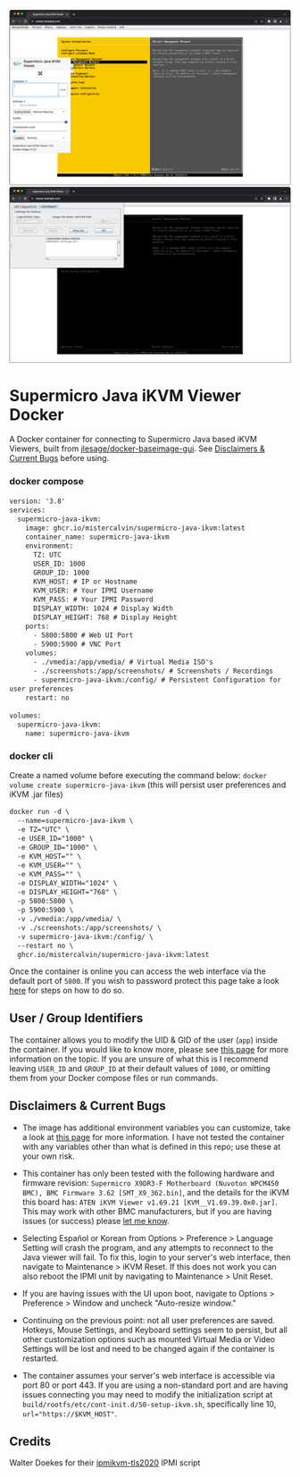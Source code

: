 ![Main Window](screenshots/mainwindow.png)  
![Virtual Media](screenshots/virtualmedia.png)

# Supermicro Java iKVM Viewer Docker
A Docker container for connecting to Supermicro Java based iKVM Viewers, built from [jlesage/docker-baseimage-gui](https://github.com/jlesage/docker-baseimage-gui). See [Disclaimers & Current Bugs](#disclaimers--current-bugs) before using.

### docker compose
```
version: '3.8'
services:
  supermicro-java-ikvm:
    image: ghcr.io/mistercalvin/supermicro-java-ikvm:latest
    container_name: supermicro-java-ikvm
    environment:
      TZ: UTC
      USER_ID: 1000
      GROUP_ID: 1000
      KVM_HOST: # IP or Hostname
      KVM_USER: # Your IPMI Username
      KVM_PASS: # Your IPMI Password
      DISPLAY_WIDTH: 1024 # Display Width
      DISPLAY_HEIGHT: 768 # Display Height
    ports:
      - 5800:5800 # Web UI Port
      - 5900:5900 # VNC Port
    volumes:
      - ./vmedia:/app/vmedia/ # Virtual Media ISO's
      - ./screenshots:/app/screenshots/ # Screenshots / Recordings
      - supermicro-java-ikvm:/config/ # Persistent Configuration for user preferences
    restart: no

volumes:
  supermicro-java-ikvm:
    name: supermicro-java-ikvm
```

### docker cli

Create a named volume before executing the command below: `docker volume create supermicro-java-ikvm` (this will persist user preferences and iKVM .jar files)

```
docker run -d \
  --name=supermicro-java-ikvm \
  -e TZ="UTC" \
  -e USER_ID="1000" \
  -e GROUP_ID="1000" \
  -e KVM_HOST="" \
  -e KVM_USER="" \
  -e KVM_PASS="" \
  -e DISPLAY_WIDTH="1024" \
  -e DISPLAY_HEIGHT="768" \
  -p 5800:5800 \
  -p 5900:5900 \
  -v ./vmedia:/app/vmedia/ \
  -v ./screenshots:/app/screenshots/ \
  -v supermicro-java-ikvm:/config/ \
  --restart no \
  ghcr.io/mistercalvin/supermicro-java-ikvm:latest
```

Once the container is online you can access the web interface via the default port of `5800`. If you wish to password protect this page take a look [here](https://github.com/jlesage/docker-baseimage-gui#vnc-password) for steps on how to do so.
  
## User / Group Identifiers
The container allows you to modify the UID & GID of the user (`app`) inside the container. If you would like to know more, please see [this page](https://github.com/jlesage/docker-baseimage-gui#usergroup-ids) for more information on the topic. If you are unsure of what this is I recommend leaving `USER_ID` and `GROUP_ID` at their default values of `1000`, or omitting them from your Docker compose files or run commands.

## Disclaimers & Current Bugs 
- The image has additional environment variables you can customize, take a look at [this page](https://github.com/jlesage/docker-baseimage-gui#environment-variables) for more information. I have not tested the container with any variables other than what is defined in this repo; use these at your own risk.

- This container has only been tested with the following hardware and firmware revision: `Supermicro X9DR3-F Motherboard (Nuvoton WPCM450 BMC), BMC Firmware 3.62 [SMT_X9_362.bin]`, and the details for the iKVM this board has: `ATEN iKVM Viewer v1.69.21 [KVM__V1.69.39.0x0.jar]`. This may work with other BMC manufacturers, but if you are having issues (or success) please [let me know](https://github.com/MisterCalvin/supermicro-java-ikvm/issues).

- Selecting Español or Korean from Options > Preference > Language Setting will crash the program, and any attempts to reconnect to the Java viewer will fail. To fix this, login to your server's web interface, then navigate to Maintenance > iKVM Reset. If this does not work you can also reboot the IPMI unit by navigating to Maintenance > Unit Reset.

- If you are having issues with the UI upon boot, navigate to Options > Preference > Window and uncheck "Auto-resize window." 

- Continuing on the previous point: not all user preferences are saved. Hotkeys, Mouse Settings, and Keyboard settings seem to persist, but all other customization options such as mounted Virtual Media or Video Settings will be lost and need to be changed again if the container is restarted.

- The container assumes your server's web interface is accessible via port 80 or port 443. If you are using a non-standard port and are having issues connecting you may need to modify the initialization script at `build/rootfs/etc/cont-init.d/50-setup-ikvm.sh`, specifically line 10, `url="https://$KVM_HOST"`.

## Credits
Walter Doekes for their [ipmikvm-tls2020](https://www.osso.nl/blog/2020/supermicro-java-console-redirection-kvm/) IPMI script
